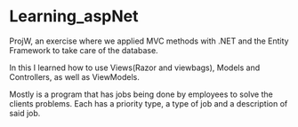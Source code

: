 # Learning_aspNet

ProjW, an exercise where we applied MVC methods with .NET and the Entity Framework to take care of the database.

In this I learned how to use Views(Razor and viewbags), Models and Controllers, as well as ViewModels.

Mostly is a program that has jobs being done by employees to solve the clients problems. Each has a priority type, a type of job and a description of said job.

